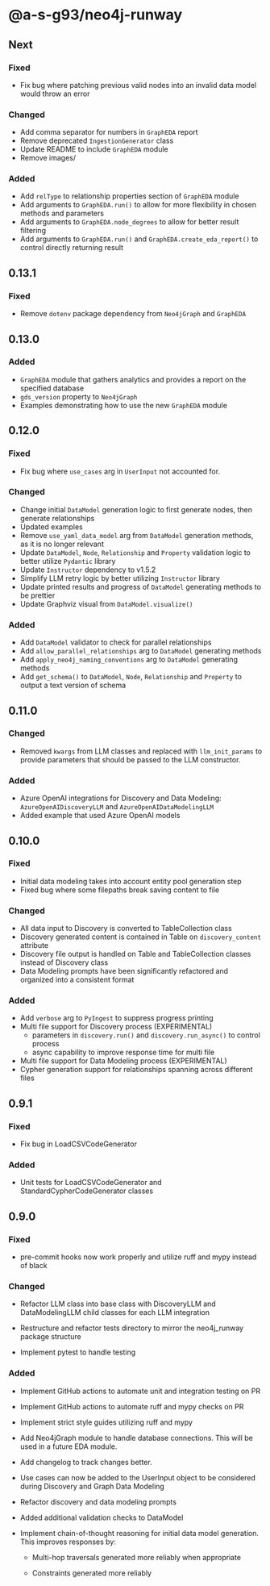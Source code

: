 # @a-s-g93/neo4j-runway

## Next

### Fixed

* Fix bug where patching previous valid nodes into an invalid data model would throw an error

### Changed

* Add comma separator for numbers in `GraphEDA` report
* Remove deprecated `IngestionGenerator` class
* Update README to include `GraphEDA` module
* Remove images/

### Added

* Add `relType` to relationship properties section of `GraphEDA` module
* Add arguments to `GraphEDA.run()` to allow for more flexibility in chosen methods and parameters
* Add arguments to `GraphEDA.node_degrees` to allow for better result filtering
* Add arguments to `GraphEDA.run()` and `GraphEDA.create_eda_report()` to control directly returning result

## 0.13.1

### Fixed

* Remove `dotenv` package dependency from `Neo4jGraph` and `GraphEDA`

## 0.13.0

### Added

* `GraphEDA` module that gathers analytics and provides a report on the specified database
* `gds_version` property to `Neo4jGraph`
* Examples demonstrating how to use the new `GraphEDA` module

## 0.12.0

### Fixed

* Fix bug where `use_cases` arg in `UserInput` not accounted for.

### Changed

* Change initial `DataModel` generation logic to first generate nodes, then generate relationships
* Updated examples
* Remove `use_yaml_data_model` arg from `DataModel` generation methods, as it is no longer relevant
* Update `DataModel`, `Node`, `Relationship` and `Property` validation logic to better utilize `Pydantic` library
* Update `Instructor` dependency to v1.5.2
* Simplify LLM retry logic by better utilizing `Instructor` library
* Update printed results and progress of `DataModel` generating methods to be prettier
* Update Graphviz visual from `DataModel.visualize()`

### Added

* Add `DataModel` validator to check for parallel relationships
* Add `allow_parallel_relationships` arg to `DataModel` generating methods
* Add `apply_neo4j_naming_conventions` arg to `DataModel` generating methods
* Add `get_schema()` to `DataModel`, `Node`, `Relationship` and `Property` to output a text version of schema

## 0.11.0

### Changed

* Removed `kwargs` from LLM classes and replaced with `llm_init_params` to provide parameters that should be passed to the LLM constructor.

### Added

* Azure OpenAI integrations for Discovery and Data Modeling: `AzureOpenAIDiscoveryLLM` and `AzureOpenAIDataModelingLLM`
* Added example that used Azure OpenAI models

## 0.10.0

### Fixed

* Initial data modeling takes into account entity pool generation step
* Fixed bug where some filepaths break saving content to file

### Changed

* All data input to Discovery is converted to TableCollection class
* Discovery generated content is contained in Table on `discovery_content` attribute
* Discovery file output is handled on Table and TableCollection classes instead of Discovery class
* Data Modeling prompts have been significantly refactored and organized into a consistent format

### Added

* Add `verbose` arg to `PyIngest` to suppress progress printing
* Multi file support for Discovery process (EXPERIMENTAL)
  * parameters in `discovery.run()` and `discovery.run_async()` to control process
  * async capability to improve response time for multi file
* Multi file support for Data Modeling process (EXPERIMENTAL)
* Cypher generation support for relationships spanning across different files

## 0.9.1

### Fixed

* Fix bug in LoadCSVCodeGenerator

### Added

* Unit tests for LoadCSVCodeGenerator and StandardCypherCodeGenerator classes

## 0.9.0

### Fixed

* pre-commit hooks now work properly and utilize ruff and mypy instead of black

### Changed

* Refactor LLM class into base class with DiscoveryLLM and DataModelingLLM child classes for each LLM integration

* Restructure and refactor tests directory to mirror the neo4j_runway package structure

* Implement pytest to handle testing

### Added

* Implement GitHub actions to automate unit and integration testing on PR

* Implement GitHub actions to automate ruff and mypy checks on PR

* Implement strict style guides utilizing ruff and mypy

* Add Neo4jGraph module to handle database connections. This will be used in a future EDA module.

* Add changelog to track changes better.

* Use cases can now be added to the UserInput object to be considered during Discovery and Graph Data Modeling

* Refactor discovery and data modeling prompts

* Added additional validation checks to DataModel

* Implement chain-of-thought reasoning for initial data model generation. This improves responses by:

  * Multi-hop traversals generated more reliably when appropriate

  * Constraints generated more reliably

